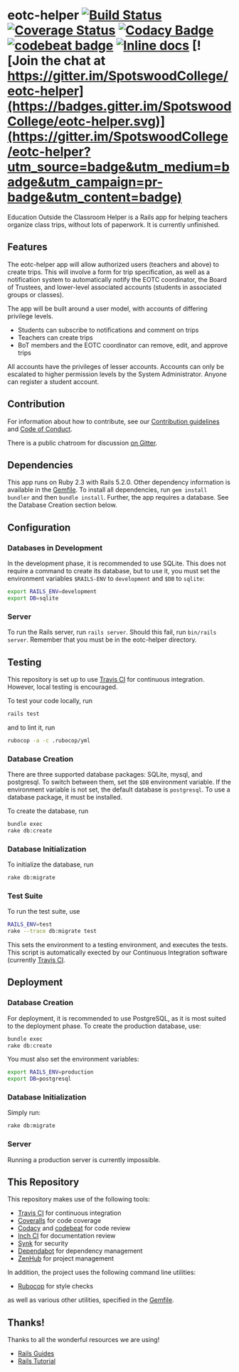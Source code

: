 # eotc-helper [![Build Status](https://travis-ci.org/SpotswoodCollege/eotc-helper.svg?branch=master)](https://travis-ci.org/SpotswoodCollege/eotc-helper) [![Coverage Status](https://coveralls.io/repos/github/SpotswoodCollege/eotc-helper/badge.svg?branch=master)](https://coveralls.io/github/SpotswoodCollege/eotc-helper?branch=master) [![Codacy Badge](https://api.codacy.com/project/badge/Grade/7abad57177164b1ca907c8b0d1d50f53)](https://www.codacy.com/app/microlith57/eotc-helper?utm_source=github.com&utm_medium=referral&utm_content=SpotswoodCollege/eotc-helper&utm_campaign=Badge_Grade) [![codebeat badge](https://codebeat.co/badges/93f88656-53ef-478e-b239-519107b62f82)](https://codebeat.co/projects/github-com-spotswoodcollege-eotc-helper-master) [![Inline docs](http://inch-ci.org/github/SpotswoodCollege/eotc-helper.svg?branch=master)](http://inch-ci.org/github/SpotswoodCollege/eotc-helper) [![Join the chat at https://gitter.im/SpotswoodCollege/eotc-helper](https://badges.gitter.im/SpotswoodCollege/eotc-helper.svg)](https://gitter.im/SpotswoodCollege/eotc-helper?utm_source=badge&utm_medium=badge&utm_campaign=pr-badge&utm_content=badge)

Education Outside the Classroom Helper is a Rails app for helping teachers organize class trips, without lots of paperwork. It is currently unfinished.

## Features

The eotc-helper app will allow authorized users (teachers and above) to create trips. This will involve a form for trip specification, as well as a notification system to automatically notify the EOTC coordinator, the Board of Trustees, and lower-level associated accounts (students in associated groups or classes).

The app will be built around a user model, with accounts of differing privilege levels.

-   Students can subscribe to notifications and comment on trips
-   Teachers can create trips
-   BoT members and the EOTC coordinator can remove, edit, and approve trips

All accounts have the privileges of lesser accounts. Accounts can only be escalated to higher permission levels by the System Administrator. Anyone can register a student account.

## Contribution

For information about how to contribute, see our [Contribution guidelines](.github/CONTRIBUTING.md) and [Code of Conduct](.github/CODE_OF_CONDUCT.md).

There is a public chatroom for discussion [on Gitter](https://gitter.im/SpotswoodCollege/eotc-helper).

## Dependencies

This app runs on Ruby 2.3 with Rails 5.2.0. Other dependency information is available in the [Gemfile](Gemfile). To install all dependencies, run `gem install bundler` and then `bundle install`. Further, the app requires a database. See the Database Creation section below.

## Configuration

### Databases in Development

In the development phase, it is recommended to use SQLite. This does not require a command to create its database, but to use it, you must set the environment variables `$RAILS-ENV` to `development` and `$DB` to `sqlite`:

```bash
export RAILS_ENV=development
export DB=sqlite
```

### Server

To run the Rails server, run `rails server`. Should this fail, run `bin/rails server`. Remember that you must be in the eotc-helper directory.

## Testing

This repository is set up to use [Travis CI](https://travis-ci.org/SpotswoodCollege/eotc-helper) for continuous integration. However, local testing is encouraged.

To test your code locally, run

```bash
rails test
```

and to lint it, run

```bash
rubocop -a -c .rubocop/yml
```

### Database Creation

There are three supported database packages: SQLite, mysql, and postgresql. To switch between them, set the `$DB` environment variable. If the environment variable is not set, the default database is `postgresql`. To use a database package, it must be installed.

To create the database, run

```bash
bundle exec
rake db:create
```

### Database Initialization

To initialize the database, run

```bash
rake db:migrate
```

### Test Suite

To run the test suite, use

```bash
RAILS_ENV=test
rake --trace db:migrate test
```

This sets the environment to a testing environment, and executes the tests. This script is automatically exected by our Continuous Integration software (currently [Travis CI]((https://travis-ci.org/SpotswoodCollege/eotc-helper)).

## Deployment

### Database Creation

For deployment, it is recommended to use PostgreSQL, as it is most suited to the deployment phase. To create the production database, use:

```bash
bundle exec
rake db:create
```

You must also set the environment variables:

```bash
export RAILS_ENV=production
export DB=postgresql
```

### Database Initialization

Simply run:

```bash
rake db:migrate
```

### Server

Running a production server is currently impossible.

## This Repository

This repository makes use of the following tools:

-   [Travis CI](https://travis-ci.org/SpotswoodCollege/eotc-helper) for continuous integration
-   [Coveralls](https://coveralls.io/github/SpotswoodCollege/eotc-helper?branch=master) for code coverage
-   [Codacy](https://www.codacy.com/app/microlith57/eotc-helper) and [codebeat](https://codebeat.co/projects/github-com-spotswoodcollege-eotc-helper-master) for code review
-   [Inch CI](https://inch-ci.org/github/SpotswoodCollege/eotc-helper) for documentation review
-   [Synk](https://snyk.io/) for security
-   [Dependabot](https://app.dependabot.com/) for dependency management
-   [ZenHub](https://www.zenhub.com/) for project management

In addition, the project uses the following command line utilities:

-   [Rubocop](https://github.com/rubocop-hq/rubocop) for style checks

as well as various other utilities, specified in the [Gemfile](Gemfile).

## Thanks!

Thanks to all the wonderful resources we are using!

-   [Rails Guides](http://guides.rubyonrails.org/)
-   [Rails Tutorial](https://www.railstutorial.org/)
